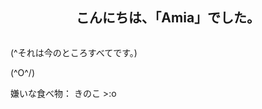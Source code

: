 <h2 align="center">こんにちは、「Amia」でした。</h2>
<p align="center" alt="" width="">
    <img alt="" src="assets/standard.gif">

(^それは今のところすべてです。)

(\^O^/) 

嫌いな食べ物： きのこ >:o
